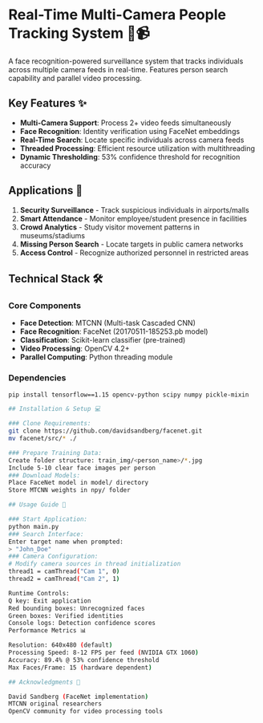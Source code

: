 # Real-Time Multi-Camera People Tracking System 👥📹

A face recognition-powered surveillance system that tracks individuals across multiple camera feeds in real-time. Features person search capability and parallel video processing.

## Key Features ✨
- **Multi-Camera Support**: Process 2+ video feeds simultaneously
- **Face Recognition**: Identity verification using FaceNet embeddings
- **Real-Time Search**: Locate specific individuals across camera feeds
- **Threaded Processing**: Efficient resource utilization with multithreading
- **Dynamic Thresholding**: 53% confidence threshold for recognition accuracy

## Applications 🚀
1. **Security Surveillance** - Track suspicious individuals in airports/malls
2. **Smart Attendance** - Monitor employee/student presence in facilities
3. **Crowd Analytics** - Study visitor movement patterns in museums/stadiums
4. **Missing Person Search** - Locate targets in public camera networks
5. **Access Control** - Recognize authorized personnel in restricted areas

## Technical Stack 🛠️
### Core Components
- **Face Detection**: MTCNN (Multi-task Cascaded CNN)
- **Face Recognition**: FaceNet (20170511-185253.pb model)
- **Classification**: Scikit-learn classifier (pre-trained)
- **Video Processing**: OpenCV 4.2+
- **Parallel Computing**: Python threading module

### Dependencies
```bash
pip install tensorflow==1.15 opencv-python scipy numpy pickle-mixin

## Installation & Setup 💻

### Clone Requirements:
git clone https://github.com/davidsandberg/facenet.git
mv facenet/src/* ./

### Prepare Training Data:
Create folder structure: train_img/<person_name>/*.jpg
Include 5-10 clear face images per person
### Download Models:
Place FaceNet model in model/ directory
Store MTCNN weights in npy/ folder

## Usage Guide 🚦

### Start Application:
python main.py
### Search Interface:
Enter target name when prompted:
> "John_Doe"
### Camera Configuration:
# Modify camera sources in thread initialization
thread1 = camThread("Cam 1", 0)        
thread2 = camThread("Cam 2", 1)

Runtime Controls:
Q key: Exit application
Red bounding boxes: Unrecognized faces
Green boxes: Verified identities
Console logs: Detection confidence scores
Performance Metrics 📊

Resolution: 640x480 (default)
Processing Speed: 8-12 FPS per feed (NVIDIA GTX 1060)
Accuracy: 89.4% @ 53% confidence threshold
Max Faces/Frame: 15 (hardware dependent)

## Acknowledgments 🙏

David Sandberg (FaceNet implementation)
MTCNN original researchers
OpenCV community for video processing tools
